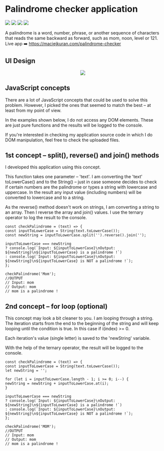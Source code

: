 # Palindrome checker application
<span><img src="https://img.shields.io/badge/Adobe%20XD-470137?style=for-the-badge&logo=Adobe%20XD&logoColor=#FF61F6" /> </span> 
<span><img src="https://img.shields.io/badge/HTML5-E34F26?style=for-the-badge&logo=html5&logoColor=white" /> </span> 
<span><img src="https://img.shields.io/badge/Sass-CC6699?style=for-the-badge&logo=sass&logoColor=white" /> </span> 
<span><img src="https://img.shields.io/badge/JavaScript-323330?style=for-the-badge&logo=javascript&logoColor=F7DF1E" /> </span>

A palindrome is a word, number, phrase, or another sequence of characters that reads the same backward as forward, such as mom, noon, level or 121. 
Live app ➡️ https://maciejkuran.com/palindrome-checker

## UI Design
<p align="center">
<img src="https://user-images.githubusercontent.com/103118542/171482363-166c79dc-28a0-42df-8ed1-2d208760a919.png">
</p>


## JavaScript concepts
There are a lot of JavaScript concepts that could be used to solve this problem. However, I picked the ones that seemed to match the best – at least from my point of view.

In the examples shown below, I do not access any DOM elements. These are just pure functions and the results will be logged to the console.

If you're interested in checking my application source code in which I do DOM manipulation, feel free to check the uploaded files.


## 1st concept – split(), reverse() and join() methods
I developed this application using this concept. 

This function takes one parameter – 'text'. I am converting the 'text' toLowerCase() and to the String() – just in case someone decides to check if certain numbers are the palindrome or types a string with lowercase and uppercase. In the result any input value (including numbers) will be converted to lowercase and to a string.

As the reverse() method doesn't work on strings, I am converting a string to an array. Then I reverse the array and join() values. I use the ternary operator to log the result to the console.

```
const checkPalindrome = (text) => {
const inputToLowerCase = String(text.toLowerCase());
const newString = inputToLowerCase.split('').reverse().join('');

inputToLowerCase === newString
? console.log(`Input: ${inputToLowerCase}\nOutput: ${newString}\n${inputToLowerCase} is a palindrome !`)
: console.log(`Input: ${inputToLowerCase}\nOutput: ${newString}\n${inputToLowerCase} is NOT a palindrome !`);
};

checkPalindrome('Mom');
//OUTPUT
// Input: mom
// Output: mom
// mom is a palindrome !
```

## 2nd concept – for loop (optional)
This concept may look a bit cleaner to you. I am looping through a string. The iteration starts from the end to the beginning of the string and will keep looping until the condition is true. In this case if i(index) >= 0.

Each iteration's value (single letter) is saved to the 'newString' variable.

With the help of the ternary operator, the result will be logged to the console.


```
const checkPalindrome = (text) => {
const inputToLowerCase = String(text.toLowerCase());
let newString = '';

for (let i = inputToLowerCase.length - 1; i >= 0; i--) {
newString = newString + inputToLowerCase.at(i);
}

inputToLowerCase === newString
? console.log(`Input: ${inputToLowerCase}\nOutput: ${newString}\n${inputToLowerCase} is a palindrome !`)
: console.log(`Input: ${inputToLowerCase}\nOutput: ${newString}\n${inputToLowerCase} is NOT a palindrome !`);
};

checkPalindrome('MOM');
//OUTPUT
// Input: mom
// Output: mom
// mom is a palindrome !
```

